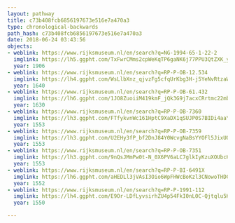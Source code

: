 ```yaml
---
layout: pathway
title: c73b408fcb6856197673e516e7a470a3
type: chronological-backwards
path_hash: c73b408fcb6856197673e516e7a470a3
date: 2018-06-24 03:43:56
objects:
- weblink: https://www.rijksmuseum.nl/en/search?q=NG-1994-65-1-22-2
  imglink: https://lh5.ggpht.com/TxFwrCMms2cpWeKqTP6gaNK6j77PPU3QtZXK_ysCr2XRyyRgn9w0sR--xz7UzBHCRfyZ30koCHsTMxk-qdmyFSHqVHIQ=s200
  year: 1906
- weblink: https://www.rijksmuseum.nl/en/search?q=RP-P-OB-12.534
  imglink: https://lh4.ggpht.com/WsLlbXnz_qjvzFg5cfqUrKbg3H-j5YeNvRtzaWS-hThfx0wCzgaX15kNHJmb1R0UBRYbAMiZOpsYKV7fXu_duvRWxA=s200
  year: 1640
- weblink: https://www.rijksmuseum.nl/en/search?q=RP-P-OB-61.432
  imglink: https://lh6.ggpht.com/1JO8ZuoiiM419kmF_jQk3G9j7acxCRrtmc22mbun97n7SN0HDv18PfzYGIkmz8qWLMXnSLIjSvckxQ_OqRs53_EF5w=s200
  year: 1630
- weblink: https://www.rijksmuseum.nl/en/search?q=RP-P-OB-7360
  imglink: https://lh3.ggpht.com/FTfykvnWc161HptC9XaDX1qSUJP0S7BIDi4aaYVJ7OQjxWxcsdBu4Yfd7kzyehrbR1UW2bsiN5ItWXZxGszhR4X2G5k=s200
  year: 1553
- weblink: https://www.rijksmuseum.nl/en/search?q=RP-P-OB-7359
  imglink: https://lh3.ggpht.com/U2EHy3fP_bf2DnJ84Y0WcvgNaBsYYOFl5JixUQms6YeRO_y9TLaywL3H1gDnmv4C_BEinwevwyg-o3YJcBWgpjr8zoI=s200
  year: 1553
- weblink: https://www.rijksmuseum.nl/en/search?q=RP-P-OB-7351
  imglink: https://lh3.ggpht.com/9nQsJMmPw0t-N_0X6PV6aLC7glkIyKzuXOUbcHBuzzPxFIxU9eULJuc36EjwCMogMPd8dSr1_VlXzBC1uJaE4uSBKA=s200
  year: 1553
- weblink: https://www.rijksmuseum.nl/en/search?q=RP-P-BI-6491X
  imglink: https://lh6.ggpht.com/aHEDLl3jVAsI3Oio6WpFHWcBoKzl3CNowoTHDCqoWh7fTtf_7Itf7-W6428kZVxmgP3Rlb7OAMezACIW6NgMUYVX4g=s200
  year: 1552
- weblink: https://www.rijksmuseum.nl/en/search?q=RP-P-1991-112
  imglink: https://lh4.ggpht.com/E9Or-LDfLyvsirhZU4p54FkI0nL0C-Qjtqlu5KGibt_9Lk5lz62MaFt64EefqL7FPAvgz7BJgNMwqixTMYzml6EU-Fc=s200
  year: 1550

---
```

